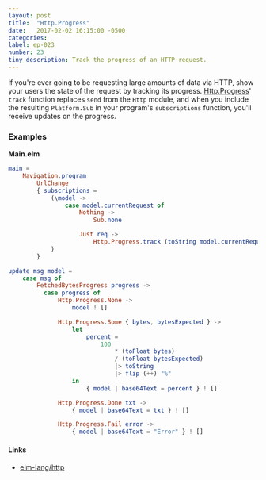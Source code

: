 ```yaml
---
layout: post
title:  "Http.Progress"
date:   2017-02-02 16:15:00 -0500
categories:
label: ep-023
number: 23
tiny_description: Track the progress of an HTTP request.
---
```


If you're ever going to be requesting large amounts of data via HTTP, show your users the state of the request by tracking its progress. [Http.Progress](http://package.elm-lang.org/packages/elm-lang/http/1.0.0/Http-Progress)' `track` function replaces `send` from the `Http` module, and when you include the resulting `Platform.Sub` in your program's `subscriptions` function, you'll receive updates on the progress.


### Examples

**Main.elm**

```elm
main =
    Navigation.program
        UrlChange
        { subscriptions =
            (\model ->
                case model.currentRequest of
                    Nothing ->
                        Sub.none

                    Just req ->
                        Http.Progress.track (toString model.currentRequestNumber) FetchedBytesProgress req
            )
        }

update msg model =
    case msg of
        FetchedBytesProgress progress ->
          case progress of
              Http.Progress.None ->
                  model ! []

              Http.Progress.Some { bytes, bytesExpected } ->
                  let
                      percent =
                          100
                              * (toFloat bytes)
                              / (toFloat bytesExpected)
                              |> toString
                              |> flip (++) "%"
                  in
                      { model | base64Text = percent } ! []

              Http.Progress.Done txt ->
                  { model | base64Text = txt } ! []

              Http.Progress.Fail error ->
                  { model | base64Text = "Error" } ! []
```

#### Links

* [elm-lang/http](http://package.elm-lang.org/packages/elm-lang/http/latest)
